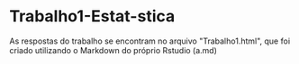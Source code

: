 # Trabalho1-Estat-stica
As respostas do trabalho se encontram no arquivo "Trabalho1.html", que foi criado utilizando o Markdown do próprio Rstudio (a.md)
